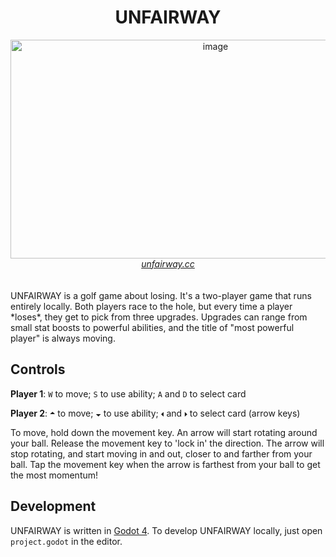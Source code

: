 <div align="center">
<h1>UNFAIRWAY</h1>
<img width="640" height="350" alt="image" src="https://github.com/user-attachments/assets/a69fdcc7-b23a-455b-9a4a-0abf0cc79d6e" />
<br>
<a href="https://unfairway.cc"><i>unfairway.cc</i></a>
</div>
<br>
<br>
UNFAIRWAY is a golf game about losing. It's a two-player game that runs entirely locally. Both players race to the hole, but every time a player *loses*, they get to pick from three upgrades. Upgrades can range from small stat boosts to powerful abilities, and the title of "most powerful player" is always moving.

## Controls

**Player 1**: `W` to move; `S` to use ability; `A` and `D` to select card

**Player 2**: `🞁` to move; `🞃` to use ability; `🞀` and `🞂` to select card (arrow keys)

To move, hold down the movement key. An arrow will start rotating around your ball. Release the movement key to 'lock in' the direction. The arrow will stop rotating, and start moving in and out, closer to and farther from your ball. Tap the movement key when the arrow is farthest from your ball to get the most momentum!

## Development

UNFAIRWAY is written in [Godot 4](https://godotengine.org/). To develop UNFAIRWAY locally, just open `project.godot` in the editor.

